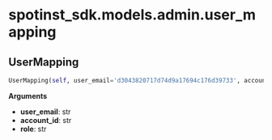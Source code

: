 <h1 id="spotinst_sdk.models.admin.user_mapping">spotinst_sdk.models.admin.user_mapping</h1>


<h2 id="spotinst_sdk.models.admin.user_mapping.UserMapping">UserMapping</h2>

```python
UserMapping(self, user_email='d3043820717d74d9a17694c176d39733', account_id='d3043820717d74d9a17694c176d39733', role='d3043820717d74d9a17694c176d39733')
```

__Arguments__

- __user_email__: str
- __account_id__: str
- __role__: str

